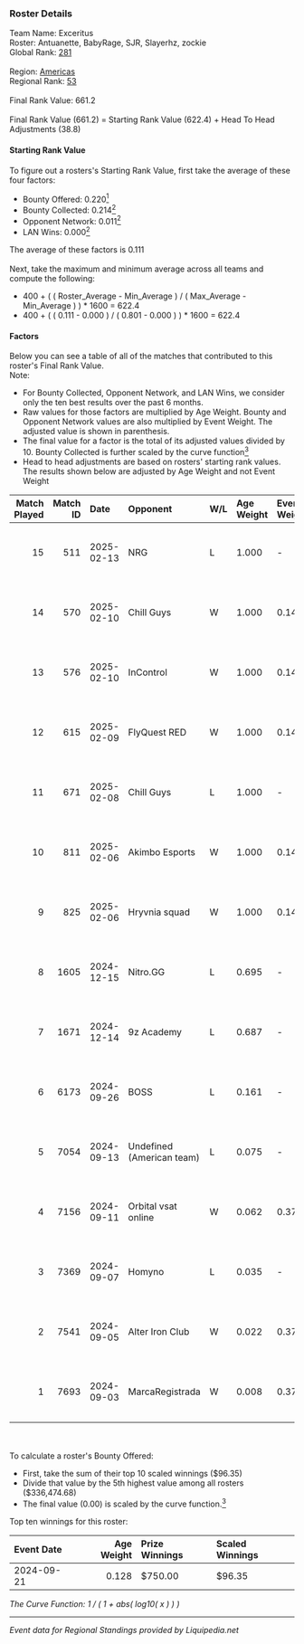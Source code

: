 ### Roster Details<br />
Team Name: Exceritus<br />
Roster: Antuanette, BabyRage, SJR, Slayerhz, zockie<br />
Global Rank: [281](../standings_global.md)<br />
<br />
Region: [Americas]( ../standings_americas.md)<br />
Regional Rank: [53]( ../standings_americas.md)<br />
<br />
Final Rank Value:  661.2<br />
<br />
Final Rank Value (661.2) = Starting Rank Value (622.4) + Head To Head Adjustments (38.8)<br />

#### Starting Rank Value<br />
To figure out a rosters's Starting Rank Value, first take the average of these four factors:<br />
- Bounty Offered: 0.220[<sup>1</sup>](#table2)
- Bounty Collected: 0.214[<sup>2</sup>](#table1)
- Opponent Network: 0.011[<sup>2</sup>](#table1)
- LAN Wins: 0.000[<sup>2</sup>](#table1)

The average of these factors is 0.111<br />
<br />
Next, take the maximum and minimum average across all teams and compute the following:<br />
- 400 + ( ( Roster_Average - Min_Average ) / ( Max_Average - Min_Average ) ) * 1600 = 622.4
- 400 + ( ( 0.111 - 0.000 ) / ( 0.801 - 0.000 ) ) * 1600 = 622.4


#### Factors<br />
Below you can see a table of all of the matches that contributed to this roster's Final Rank Value.<br />
Note:<br />

- For Bounty Collected, Opponent Network, and LAN Wins, we consider only the ten best results over the past 6 months.
- Raw values for those factors are multiplied by Age Weight. Bounty and Opponent Network values are also multiplied by Event Weight. The adjusted value is shown in parenthesis.
- The final value for a factor is the total of its adjusted values divided by 10. Bounty Collected is further scaled by the curve function[<sup>3</sup>](#curveFunction)
- Head to head adjustments are based on rosters' starting rank values. The results shown below are adjusted by Age Weight and not Event Weight
<span id="table1"></span><br />


| Match Played | Match ID | Date       | Opponent                  | W/L | Age Weight | Event Weight | Bounty Collected | Opponent Network | LAN Wins  | H2H Adj. | Roster                                      |
| -: | -: | :- | :- | :- | :- | :- | :- | :- | :- | -: | :- |
|           15 |      511 | 2025-02-13 | NRG                       | L   | 1.000      | -            | -                | -                | -         |    -3.50 | Antuanette, BabyRage, SJR, Slayerhz, zockie |
|           14 |      570 | 2025-02-10 | Chill Guys                | W   | 1.000      | 0.143        | 0.003 (0.000)    | 0.313 (0.045)    | 0 (0.000) |    18.09 | Antuanette, BabyRage, SJR, Slayerhz, zockie |
|           13 |      576 | 2025-02-10 | InControl                 | W   | 1.000      | 0.143        | 0.001 (0.000)    | 0.086 (0.012)    | 0 (0.000) |    15.17 | Antuanette, BabyRage, SJR, Slayerhz, zockie |
|           12 |      615 | 2025-02-09 | FlyQuest RED              | W   | 1.000      | 0.143        | 0.007 (0.001)    | 0.040 (0.006)    | 0 (0.000) |    16.17 | Antuanette, BabyRage, SJR, Slayerhz, zockie |
|           11 |      671 | 2025-02-08 | Chill Guys                | L   | 1.000      | -            | -                | -                | -         |   -11.86 | Antuanette, BabyRage, SJR, Slayerhz, zockie |
|           10 |      811 | 2025-02-06 | Akimbo Esports            | W   | 1.000      | 0.143        | 0.003 (0.000)    | 0.331 (0.047)    | 0 (0.000) |    16.99 | Antuanette, BabyRage, SJR, Slayerhz, zockie |
|            9 |      825 | 2025-02-06 | Hryvnia squad             | W   | 1.000      | 0.143        | 0.000 (0.000)    | 0.000 (0.000)    | 0 (0.000) |     7.42 | Antuanette, BabyRage, SJR, Slayerhz, zockie |
|            8 |     1605 | 2024-12-15 | Nitro.GG                  | L   | 0.695      | -            | -                | -                | -         |    -9.19 | Antuanette, BabyRage, SJR, Slayerhz, zockie |
|            7 |     1671 | 2024-12-14 | 9z Academy                | L   | 0.687      | -            | -                | -                | -         |    -8.96 | Antuanette, BabyRage, SJR, Slayerhz, zockie |
|            6 |     6173 | 2024-09-26 | BOSS                      | L   | 0.161      | -            | -                | -                | -         |    -0.88 | Antuanette, BabyRage, SJR, Slayerhz, zockie |
|            5 |     7054 | 2024-09-13 | Undefined (American team) | L   | 0.075      | -            | -                | -                | -         |    -1.19 | Antuanette, BabyRage, SJR, Slayerhz, zockie |
|            4 |     7156 | 2024-09-11 | Orbital vsat online       | W   | 0.062      | 0.372        | 0.000 (0.000)    | 0.004 (0.000)    | 0 (0.000) |     0.44 | Antuanette, BabyRage, SJR, Slayerhz, zockie |
|            3 |     7369 | 2024-09-07 | Homyno                    | L   | 0.035      | -            | -                | -                | -         |    -0.41 | Antuanette, BabyRage, SJR, Slayerhz, zockie |
|            2 |     7541 | 2024-09-05 | Alter Iron Club           | W   | 0.022      | 0.372        | 0.009 (0.000)    | 0.356 (0.003)    | 0 (0.000) |     0.41 | Antuanette, BabyRage, SJR, Slayerhz, zockie |
|            1 |     7693 | 2024-09-03 | MarcaRegistrada           | W   | 0.008      | 0.372        | 0.000 (0.000)    | 0.125 (0.000)    | 0 (0.000) |     0.13 | Antuanette, BabyRage, SJR, Slayerhz, zockie |

<br />
<span id="table2"></span><br />
To calculate a roster's Bounty Offered:<br />

- First, take the sum of their top 10 scaled winnings ($96.35)
- Divide that value by the 5th highest value among all rosters ($336,474.68)
- The final value (0.00) is scaled by the curve function.[<sup>3</sup>](#curveFunction)

Top ten winnings for this roster:<br />

| Event Date | Age Weight | Prize Winnings | Scaled Winnings |
| :- | -: | :- | :- |
| 2024-09-21 |      0.128 | $750.00        | $96.35          |


<span id="curveFunction"></span>_The Curve Function: 1 / ( 1 + abs( log10( x ) ) )_<br />

---
_Event data for Regional Standings provided by Liquipedia.net_<br />
